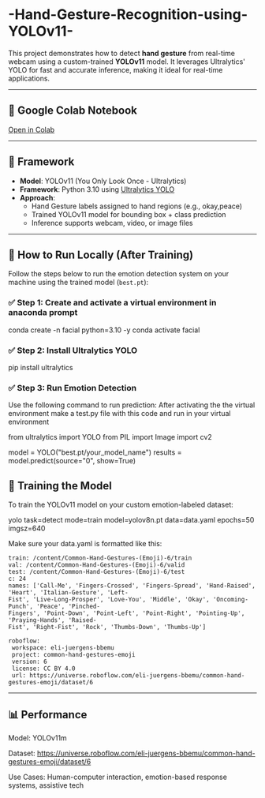 # -Hand-Gesture-Recognition-using-YOLOv11-

This project demonstrates how to detect **hand gesture** from real-time webcam using a custom-trained **YOLOv11** model. It leverages Ultralytics' YOLO for fast and accurate inference, making it ideal for real-time applications.

---

## 📓 Google Colab Notebook

[Open in Colab](https://colab.research.google.com/drive/1IkMewT7DTj9mS5oc7cF5ij0g3N-FpKM5?authuser=2)

---

## 🧠 Framework

- **Model**: YOLOv11 (You Only Look Once - Ultralytics)
- **Framework**: Python 3.10 using [Ultralytics YOLO](https://docs.ultralytics.com/)
- **Approach**:
  - Hand Gesture labels assigned to hand regions (e.g., okay,peace)
  - Trained YOLOv11 model for bounding box + class prediction
  - Inference supports webcam, video, or image files

---

## 🏁 How to Run Locally (After Training)

Follow the steps below to run the emotion detection system on your machine using the trained model (`best.pt`):

### ✅ Step 1: Create and activate a virtual environment in anaconda prompt

conda create -n facial python=3.10 -y
conda activate facial

### ✅ Step 2: Install Ultralytics YOLO

pip install ultralytics

### ✅ Step 3: Run Emotion Detection

Use the following command to run prediction:
After activating the the virtual environment make a test.py file with this code and run in your virtual environment

from ultralytics import YOLO
from PIL import Image
import cv2

model = YOLO("best.pt/your_model_name")
results = model.predict(source="0", show=True)  

## 🧪 Training the Model

To train the YOLOv11 model on your custom emotion-labeled dataset:

yolo task=detect mode=train model=yolov8n.pt data=data.yaml epochs=50 imgsz=640

Make sure your data.yaml is formatted like this:
     
    train: /content/Common-Hand-Gestures-(Emoji)-6/train                                                   
    val: /content/Common-Hand-Gestures-(Emoji)-6/valid                                            
    test: /content/Common-Hand-Gestures-(Emoji)-6/test
    c: 24
    names: ['Call-Me', 'Fingers-Crossed', 'Fingers-Spread', 'Hand-Raised', 'Heart', 'Italian-Gesture', 'Left-                                                                    Fist', 'Live-Long-Prosper', 'Love-You', 'Middle', 'Okay', 'Oncoming-Punch', 'Peace', 'Pinched-                                                                      Fingers', 'Point-Down', 'Point-Left', 'Point-Right', 'Pointing-Up', 'Praying-Hands', 'Raised-                                                                       Fist', 'Right-Fist', 'Rock', 'Thumbs-Down', 'Thumbs-Up']
                                                          
    roboflow:
     workspace: eli-juergens-bbemu
     project: common-hand-gestures-emoji
     version: 6
     license: CC BY 4.0
     url: https://universe.roboflow.com/eli-juergens-bbemu/common-hand-gestures-emoji/dataset/6

---

## 📊 Performance

Model: YOLOv11m

Dataset: https://universe.roboflow.com/eli-juergens-bbemu/common-hand-gestures-emoji/dataset/6

Use Cases: Human-computer interaction, emotion-based response systems, assistive tech

